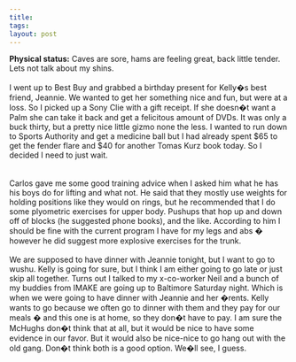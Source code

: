 ```yaml
---
title: 
tags: 
layout: post
---
```

<b>Physical status:</b> Caves are sore, hams are feeling great, back little tender. Lets not talk about my shins.<br /><br />I went up to Best Buy and grabbed a birthday present for Kelly�s best friend, Jeannie.   We wanted to get her something nice and fun, but were at a loss.  So I picked up a Sony Clie with a gift receipt.  If she doesn�t want a Palm she can take it back and get a felicitous amount of DVDs.  It was only a buck thirty, but a pretty nice little gizmo none the less.  I wanted to run down to Sports Authority and get a medicine ball but I had already spent $65 to get the fender flare and $40 for another Tomas Kurz book today.  So I decided I need to just wait.  <br /><br />Carlos gave me some good training advice when I asked him what he has his boys do for lifting and what not.  He said that they mostly use weights for holding positions like they would on rings, but he recommended that I do some plyometric exercises for upper body.  Pushups that hop up and down off of blocks (he suggested phone books), and the like.  According to him I should be fine with the current program I have for my legs and abs � however he did suggest more explosive exercises for the trunk.<br /><br />We are supposed to have dinner with Jeannie tonight, but I want to go to wushu.  Kelly is going for sure, but I think I am either going to go late or just skip all together.  Turns out I talked to my x-co-worker Neil and a bunch of my buddies from IMAKE are going up to Baltimore Saturday night.  Which is when we were going to have dinner with Jeannie and her �rents.  Kelly wants to go because we often go to dinner with them and they pay for our meals � and this one is at home, so they don�t have to pay.  I am sure the McHughs don�t think that at all, but it would be nice to have some evidence in our favor. But it would also be nice-nice to go hang out with the old gang.  Don�t think both is a good option.  We�ll see, I guess.<br />
